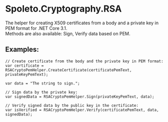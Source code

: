 # Spoleto.Cryptography.RSA

The helper for creating X509 certificates from a body and a private key in PEM format for .NET Core 3.1.  
Methods are also available: Sign, Verify data based on PEM.

## Examples:
```
// Create certificate from the body and the private key in PEM format:
var certificate = RSACryptoPemHelper.CreateCertificate(certificatePemText, privateKeyPemText);

var data = "The string to sign.";

// Sign data by the private key:
var signedData = RSACryptoPemHelper.Sign(privateKeyPemText, data);

// Verify signed data by the public key in the certificate:
var isVerified = RSACryptoPemHelper.Verify(certificatePemText, data, signedData);
```